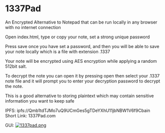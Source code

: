 # 1337Pad
An Encrypted Alternative to Notepad that can be run locally in any browser with no internet connection

Open index.html, type or copy your note, set a strong unique password

Press save once you have set a password, and then you will be able to save your note locally which is a file with extension .1337

Your note will be encrypted using AES encryption while applying a random 512bit salt.

To decrypt the note you can open it by pressing open then select your .1337 note file and it will prompt you to enter your decryption password to decrypt the note.

This is a good alternative to storing plaintext which may contain sensitive information you want to keep safe

IPFS: ipfs://Qmb1tdTJMo7uQ9UCmGes5gTDeYXhU11jbNBW1V6f9Cbain
Short Link: 1337Pad.com


GUI:
[![1337pad.png](https://i.postimg.cc/MpcWb5Bt/1337pad.png)](https://postimg.cc/VJ8QzjDb)
